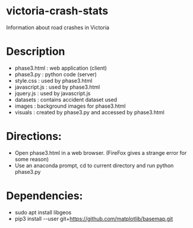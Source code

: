 # victoria-crash-stats
Information about road crashes in Victoria

# Description
* phase3.html   : web application (client)
* phase3.py     : python code (server)
* style.css     : used by phase3.html
* javascript.js : used by phase3.html
* jquery.js     : used by javascript.js
* datasets      : contains accident dataset used
* images        : background images for phase3.html
* visuals       : created by phase3.py and accessed by phase3.html

# Directions:
* Open phase3.html in a web browser. (FireFox gives a strange error for some reason)
* Use an anaconda prompt, cd to current directory and run
python phase3.py

# Dependencies:
* sudo apt install libgeos
* pip3 install --user git+https://github.com/matplotlib/basemap.git
